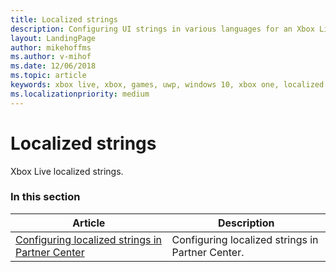 ```yaml
---
title: Localized strings
description: Configuring UI strings in various languages for an Xbox Live game at Partner Center.
layout: LandingPage
author: mikehoffms
ms.author: v-mihof
ms.date: 12/06/2018
ms.topic: article
keywords: xbox live, xbox, games, uwp, windows 10, xbox one, localized strings
ms.localizationpriority: medium
---
```


# Localized strings

Xbox Live localized strings.


### In this section

| Article | Description |
|---------|-------------|
| [Configuring localized strings in Partner Center](live-localized-strings-config.md) | Configuring localized strings in Partner Center. |
